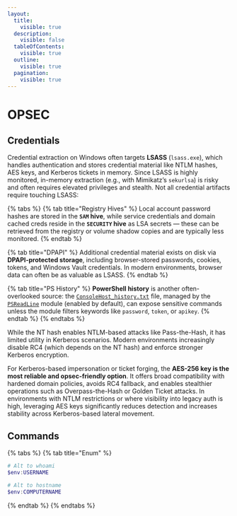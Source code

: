 ```yaml
---
layout:
  title:
    visible: true
  description:
    visible: false
  tableOfContents:
    visible: true
  outline:
    visible: true
  pagination:
    visible: true
---
```


# OPSEC

## Credentials

Credential extraction on Windows often targets **LSASS** (`lsass.exe`), which handles authentication and stores credential material like NTLM hashes, AES keys, and Kerberos tickets in memory. Since LSASS is highly monitored, in-memory extraction (e.g., with Mimikatz’s `sekurlsa`) is risky and often requires elevated privileges and stealth. Not all credential artifacts require touching LSASS:

{% tabs %}
{% tab title="Registry Hives" %}
Local account password hashes are stored in the **`SAM` hive**, while service credentials and domain cached creds reside in the **`SECURITY` hive** as LSA secrets — these can be retrieved from the registry or volume shadow copies and are typically less monitored.
{% endtab %}

{% tab title="DPAPI" %}
Additional credential material exists on disk via **DPAPI-protected storage**, including browser-stored passwords, cookies, tokens, and Windows Vault credentials. In modern environments, browser data can often be as valuable as LSASS.&#x20;
{% endtab %}

{% tab title="PS History" %}
**PowerShell history** is another often-overlooked source: the [`ConsoleHost_history.txt`](https://learn.microsoft.com/en-us/powershell/module/psreadline/about/about_psreadline?view=powershell-7.5) file, managed by the [`PSReadLine`](https://learn.microsoft.com/en-us/powershell/module/psreadline/about/about_psreadline?view=powershell-7.5) module (enabled by default), can expose sensitive commands unless the module filters keywords like `password`, `token`, or `apikey`.
{% endtab %}
{% endtabs %}

While the NT hash enables NTLM-based attacks like Pass-the-Hash, it has limited utility in Kerberos scenarios. Modern environments increasingly disable RC4 (which depends on the NT hash) and enforce stronger Kerberos encryption.

For Kerberos-based impersonation or ticket forging, the **AES-256 key is the most reliable and opsec-friendly option**. It offers broad compatibility with hardened domain policies, avoids RC4 fallback, and enables stealthier operations such as Overpass-the-Hash or Golden Ticket attacks. In environments with NTLM restrictions or where visibility into legacy auth is high, leveraging AES keys significantly reduces detection and increases stability across Kerberos-based lateral movement.

## Commands

{% tabs %}
{% tab title="Enum" %}
```powershell
# Alt to whoami
$env:USERNAME

# Alt to hostname
$env:COMPUTERNAME
```
{% endtab %}
{% endtabs %}
